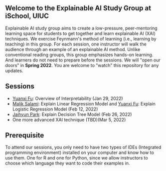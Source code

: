 ## Welcome to the Explainable AI Study Group at iSchool, UIUC

Explainable AI study group aims to create a low-pressure, peer-mentoring learning space for students to get together and learn explainable AI (XAI) techniques. We exercise Feynmann's method of learning (i.e., learning by teaching) in this group. For each session, one instructor will walk the audience through an example of an explainable AI method. Unlike conventional reading groups, this group emphasizes hands-on learning. And learners do not need to prepare before the sessions. We will "open our doors" in **Spring 2022**. You are welcome to "watch" this repository for any updates.

## Sessions
- [Yuanxi Fu](https://ischool.illinois.edu/people/yuanxi-fu): Overview of Interpretability (Jan 29, 2022)
- [Malik Salami](https://ischool.illinois.edu/people/malik-salami): Explain Linear Regression Model and [Yuanxi Fu](https://ischool.illinois.edu/people/yuanxi-fu): Explain Logistic Regression Model (Feb 12, 2022)
- [Jaihyun Park](https://ischool.illinois.edu/people/jaihyun-park): Explain Decision Tree Model (Feb 26, 2022)
- One more advanced XAI technique (TBD)(Mar 5, 2022)

## Prerequisite  
To attend our sessions, you only need to have two types of IDEs (Integrated programming environment) installed on your computer and know how to use them. One for R and one for Python, since we allow instructors to choose which language they want to code their examples in.
